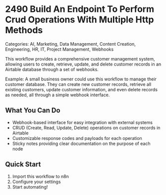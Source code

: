 # 2490 Build An Endpoint To Perform Crud Operations With Multiple Http Methods

Categories: AI, Marketing, Data Management, Content Creation, Engineering, HR, IT, Project Management, Webhooks

This workflow provides a comprehensive customer management system, allowing users to create, retrieve, update, and delete customer records in an Airtable database through a set of webhooks.

Example: A small business owner could use this workflow to manage their customer database. They can create new customer records, retrieve all existing customers, update customer information, and even delete records as needed, all through a simple webhook interface.

## What You Can Do
- Webhook-based interface for easy integration with external systems
- CRUD (Create, Read, Update, Delete) operations on customer records in Airtable
- Customizable response codes and payloads for each operation
- Sticky notes providing clear documentation on the purpose of each node

## Quick Start
1. Import this workflow to n8n
2. Configure your settings
3. Start automating!


